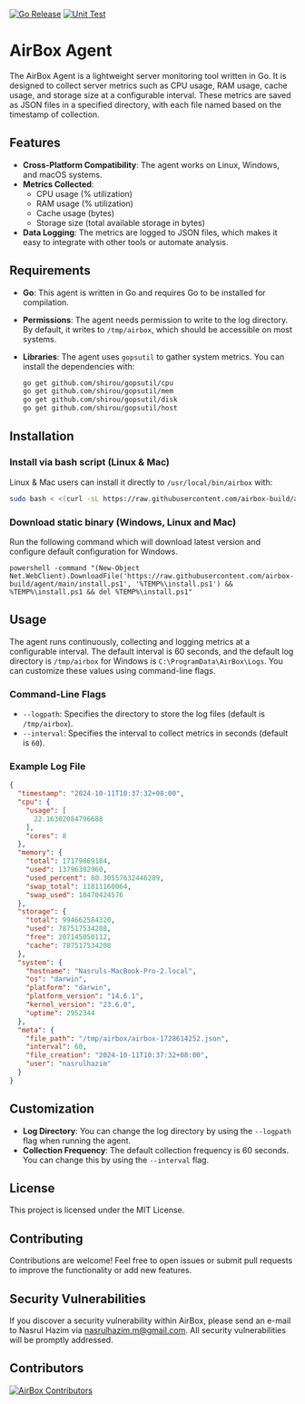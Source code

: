 [![Go Release](https://github.com/airbox-build/agent/actions/workflows/build.yml/badge.svg)](https://github.com/airbox-build/agent/actions/workflows/build.yml) [![Unit Test](https://github.com/airbox-build/agent/actions/workflows/unit-test.yml/badge.svg)](https://github.com/airbox-build/agent/actions/workflows/unit-test.yml)

# AirBox Agent

The AirBox Agent is a lightweight server monitoring tool written in Go. It is designed to collect server metrics such as CPU usage, RAM usage, cache usage, and storage size at a configurable interval. These metrics are saved as JSON files in a specified directory, with each file named based on the timestamp of collection.

## Features

- **Cross-Platform Compatibility**: The agent works on Linux, Windows, and macOS systems.
- **Metrics Collected**:
  - CPU usage (% utilization)
  - RAM usage (% utilization)
  - Cache usage (bytes)
  - Storage size (total available storage in bytes)
- **Data Logging**: The metrics are logged to JSON files, which makes it easy to integrate with other tools or automate analysis.

## Requirements

- **Go**: This agent is written in Go and requires Go to be installed for compilation.
- **Permissions**: The agent needs permission to write to the log directory. By default, it writes to `/tmp/airbox`, which should be accessible on most systems.
- **Libraries**: The agent uses `gopsutil` to gather system metrics. You can install the dependencies with:

  ```sh
  go get github.com/shirou/gopsutil/cpu
  go get github.com/shirou/gopsutil/mem
  go get github.com/shirou/gopsutil/disk
  go get github.com/shirou/gopsutil/host
  ```

## Installation

### Install via bash script (Linux & Mac)

Linux & Mac users can install it directly to `/usr/local/bin/airbox` with:

```bash
sudo bash < <(curl -sL https://raw.githubusercontent.com/airbox-build/agent/main/install)
```

### Download static binary (Windows, Linux and Mac)

Run the following command which will download latest version and configure default configuration for Windows.

```batch
powershell -command "(New-Object Net.WebClient).DownloadFile('https://raw.githubusercontent.com/airbox-build/agent/main/install.ps1', '%TEMP%\install.ps1') && %TEMP%\install.ps1 && del %TEMP%\install.ps1"
```

## Usage

The agent runs continuously, collecting and logging metrics at a configurable interval. The default interval is 60 seconds, and the default log directory is `/tmp/airbox` for Windows is `C:\ProgramData\AirBox\Logs`. You can customize these values using command-line flags.

### Command-Line Flags

- `--logpath`: Specifies the directory to store the log files (default is `/tmp/airbox`).
- `--interval`: Specifies the interval to collect metrics in seconds (default is `60`).

### Example Log File

```json
{
  "timestamp": "2024-10-11T10:37:32+08:00",
  "cpu": {
    "usage": [
      22.16302084796688
    ],
    "cores": 8
  },
  "memory": {
    "total": 17179869184,
    "used": 13796392960,
    "used_percent": 80.30557632446289,
    "swap_total": 11811160064,
    "swap_used": 10470424576
  },
  "storage": {
    "total": 994662584320,
    "used": 787517534208,
    "free": 207145050112,
    "cache": 787517534208
  },
  "system": {
    "hostname": "Nasruls-MacBook-Pro-2.local",
    "os": "darwin",
    "platform": "darwin",
    "platform_version": "14.6.1",
    "kernel_version": "23.6.0",
    "uptime": 2952344
  },
  "meta": {
    "file_path": "/tmp/airbox/airbox-1728614252.json",
    "interval": 60,
    "file_creation": "2024-10-11T10:37:32+08:00",
    "user": "nasrulhazim"
  }
}
```

## Customization

- **Log Directory**: You can change the log directory by using the `--logpath` flag when running the agent.
- **Collection Frequency**: The default collection frequency is 60 seconds. You can change this by using the `--interval` flag.

## License

This project is licensed under the MIT License.

## Contributing

Contributions are welcome! Feel free to open issues or submit pull requests to improve the functionality or add new features.

## Security Vulnerabilities

If you discover a security vulnerability within AirBox, please send an e-mail to Nasrul Hazim via [nasrulhazim.m@gmail.com](mailto:nasrulhazim.m@gmail.com). All security vulnerabilities will be promptly addressed.

## Contributors

<a href="https://github.com/airbox-build/agent/graphs/contributors">
  <img src="https://contrib.rocks/image?repo=airbox-build/agent"  alt="AirBox Contributors"/>
</a>
